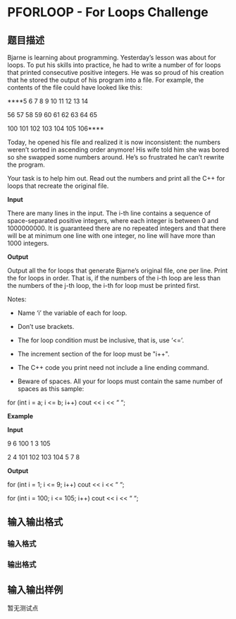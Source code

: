 # PFORLOOP - For Loops Challenge

## 题目描述

Bjarne is learning about programming. Yesterday’s lesson was about for loops. To put his skills into practice, he had to write a number of for loops that printed consecutive positive integers. He was so proud of his creation that he stored the output of his program into a file. For example, the contents of the file could have looked like this:

****5 6 7 8 9 10 11 12 13 14

56 57 58 59 60 61 62 63 64 65

100 101 102 103 104 105 106****

Today, he opened his file and realized it is now inconsistent: the numbers weren’t sorted in ascending order anymore! His wife told him she was bored so she swapped some numbers around. He’s so frustrated he can’t rewrite the program.

Your task is to help him out. Read out the numbers and print all the C++ for loops that recreate the original file.

**Input**

There are many lines in the input. The i-th line contains a sequence of space-separated positive integers, where each integer is between 0 and 1000000000. It is guaranteed there are no repeated integers and that there will be at minimum one line with one integer, no line will have more than 1000 integers.

**Output**

Output all the for loops that generate Bjarne’s original file, one per line. Print the for loops in order. That is, if the numbers of the i-th loop are less than the numbers of the j-th loop, the i-th for loop must be printed first.

Notes:

- Name ‘i’ the variable of each for loop.

- Don’t use brackets.

- The for loop condition must be inclusive, that is, use ‘<=’.

- The increment section of the for loop must be "i++".

- The C++ code you print need not include a line ending command.

- Beware of spaces. All your for loops must contain the same number of spaces as this sample:

for (int i = a; i <= b; i++) cout << i << “ “;

**Example**

**Input**

9 6 100 1 3 105

2 4 101 102 103 104 5 7 8

**Output**

for (int i = 1; i <= 9; i++) cout << i << “ “;

for (int i = 100; i <= 105; i++) cout << i << “ “;

## 输入输出格式

### 输入格式

### 输出格式

## 输入输出样例

暂无测试点

